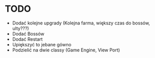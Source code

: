 # TODO
- Dodać kolejne upgrady (Kolejna farma, większy czas do bossów, ulty???)
- Dodać Bossów
- Dodać Restart
- Upiększyć to jebane gówno
- Podzielić na dwie classy (Game Engine, View Port)
